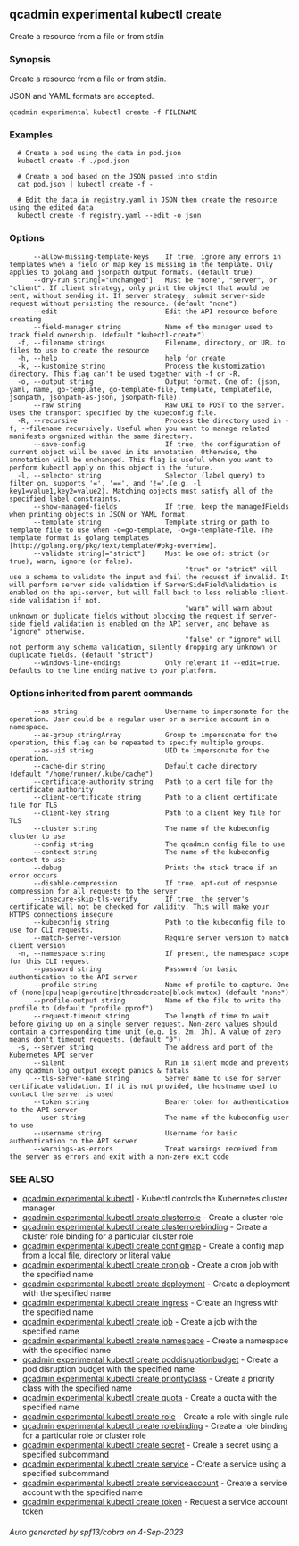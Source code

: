 ## qcadmin experimental kubectl create

Create a resource from a file or from stdin

### Synopsis

Create a resource from a file or from stdin.

 JSON and YAML formats are accepted.

```
qcadmin experimental kubectl create -f FILENAME
```

### Examples

```
  # Create a pod using the data in pod.json
  kubectl create -f ./pod.json
  
  # Create a pod based on the JSON passed into stdin
  cat pod.json | kubectl create -f -
  
  # Edit the data in registry.yaml in JSON then create the resource using the edited data
  kubectl create -f registry.yaml --edit -o json
```

### Options

```
      --allow-missing-template-keys    If true, ignore any errors in templates when a field or map key is missing in the template. Only applies to golang and jsonpath output formats. (default true)
      --dry-run string[="unchanged"]   Must be "none", "server", or "client". If client strategy, only print the object that would be sent, without sending it. If server strategy, submit server-side request without persisting the resource. (default "none")
      --edit                           Edit the API resource before creating
      --field-manager string           Name of the manager used to track field ownership. (default "kubectl-create")
  -f, --filename strings               Filename, directory, or URL to files to use to create the resource
  -h, --help                           help for create
  -k, --kustomize string               Process the kustomization directory. This flag can't be used together with -f or -R.
  -o, --output string                  Output format. One of: (json, yaml, name, go-template, go-template-file, template, templatefile, jsonpath, jsonpath-as-json, jsonpath-file).
      --raw string                     Raw URI to POST to the server.  Uses the transport specified by the kubeconfig file.
  -R, --recursive                      Process the directory used in -f, --filename recursively. Useful when you want to manage related manifests organized within the same directory.
      --save-config                    If true, the configuration of current object will be saved in its annotation. Otherwise, the annotation will be unchanged. This flag is useful when you want to perform kubectl apply on this object in the future.
  -l, --selector string                Selector (label query) to filter on, supports '=', '==', and '!='.(e.g. -l key1=value1,key2=value2). Matching objects must satisfy all of the specified label constraints.
      --show-managed-fields            If true, keep the managedFields when printing objects in JSON or YAML format.
      --template string                Template string or path to template file to use when -o=go-template, -o=go-template-file. The template format is golang templates [http://golang.org/pkg/text/template/#pkg-overview].
      --validate string[="strict"]     Must be one of: strict (or true), warn, ignore (or false).
                                       		"true" or "strict" will use a schema to validate the input and fail the request if invalid. It will perform server side validation if ServerSideFieldValidation is enabled on the api-server, but will fall back to less reliable client-side validation if not.
                                       		"warn" will warn about unknown or duplicate fields without blocking the request if server-side field validation is enabled on the API server, and behave as "ignore" otherwise.
                                       		"false" or "ignore" will not perform any schema validation, silently dropping any unknown or duplicate fields. (default "strict")
      --windows-line-endings           Only relevant if --edit=true. Defaults to the line ending native to your platform.
```

### Options inherited from parent commands

```
      --as string                      Username to impersonate for the operation. User could be a regular user or a service account in a namespace.
      --as-group stringArray           Group to impersonate for the operation, this flag can be repeated to specify multiple groups.
      --as-uid string                  UID to impersonate for the operation.
      --cache-dir string               Default cache directory (default "/home/runner/.kube/cache")
      --certificate-authority string   Path to a cert file for the certificate authority
      --client-certificate string      Path to a client certificate file for TLS
      --client-key string              Path to a client key file for TLS
      --cluster string                 The name of the kubeconfig cluster to use
      --config string                  The qcadmin config file to use
      --context string                 The name of the kubeconfig context to use
      --debug                          Prints the stack trace if an error occurs
      --disable-compression            If true, opt-out of response compression for all requests to the server
      --insecure-skip-tls-verify       If true, the server's certificate will not be checked for validity. This will make your HTTPS connections insecure
      --kubeconfig string              Path to the kubeconfig file to use for CLI requests.
      --match-server-version           Require server version to match client version
  -n, --namespace string               If present, the namespace scope for this CLI request
      --password string                Password for basic authentication to the API server
      --profile string                 Name of profile to capture. One of (none|cpu|heap|goroutine|threadcreate|block|mutex) (default "none")
      --profile-output string          Name of the file to write the profile to (default "profile.pprof")
      --request-timeout string         The length of time to wait before giving up on a single server request. Non-zero values should contain a corresponding time unit (e.g. 1s, 2m, 3h). A value of zero means don't timeout requests. (default "0")
  -s, --server string                  The address and port of the Kubernetes API server
      --silent                         Run in silent mode and prevents any qcadmin log output except panics & fatals
      --tls-server-name string         Server name to use for server certificate validation. If it is not provided, the hostname used to contact the server is used
      --token string                   Bearer token for authentication to the API server
      --user string                    The name of the kubeconfig user to use
      --username string                Username for basic authentication to the API server
      --warnings-as-errors             Treat warnings received from the server as errors and exit with a non-zero exit code
```

### SEE ALSO

* [qcadmin experimental kubectl](qcadmin_experimental_kubectl.md)	 - Kubectl controls the Kubernetes cluster manager
* [qcadmin experimental kubectl create clusterrole](qcadmin_experimental_kubectl_create_clusterrole.md)	 - Create a cluster role
* [qcadmin experimental kubectl create clusterrolebinding](qcadmin_experimental_kubectl_create_clusterrolebinding.md)	 - Create a cluster role binding for a particular cluster role
* [qcadmin experimental kubectl create configmap](qcadmin_experimental_kubectl_create_configmap.md)	 - Create a config map from a local file, directory or literal value
* [qcadmin experimental kubectl create cronjob](qcadmin_experimental_kubectl_create_cronjob.md)	 - Create a cron job with the specified name
* [qcadmin experimental kubectl create deployment](qcadmin_experimental_kubectl_create_deployment.md)	 - Create a deployment with the specified name
* [qcadmin experimental kubectl create ingress](qcadmin_experimental_kubectl_create_ingress.md)	 - Create an ingress with the specified name
* [qcadmin experimental kubectl create job](qcadmin_experimental_kubectl_create_job.md)	 - Create a job with the specified name
* [qcadmin experimental kubectl create namespace](qcadmin_experimental_kubectl_create_namespace.md)	 - Create a namespace with the specified name
* [qcadmin experimental kubectl create poddisruptionbudget](qcadmin_experimental_kubectl_create_poddisruptionbudget.md)	 - Create a pod disruption budget with the specified name
* [qcadmin experimental kubectl create priorityclass](qcadmin_experimental_kubectl_create_priorityclass.md)	 - Create a priority class with the specified name
* [qcadmin experimental kubectl create quota](qcadmin_experimental_kubectl_create_quota.md)	 - Create a quota with the specified name
* [qcadmin experimental kubectl create role](qcadmin_experimental_kubectl_create_role.md)	 - Create a role with single rule
* [qcadmin experimental kubectl create rolebinding](qcadmin_experimental_kubectl_create_rolebinding.md)	 - Create a role binding for a particular role or cluster role
* [qcadmin experimental kubectl create secret](qcadmin_experimental_kubectl_create_secret.md)	 - Create a secret using a specified subcommand
* [qcadmin experimental kubectl create service](qcadmin_experimental_kubectl_create_service.md)	 - Create a service using a specified subcommand
* [qcadmin experimental kubectl create serviceaccount](qcadmin_experimental_kubectl_create_serviceaccount.md)	 - Create a service account with the specified name
* [qcadmin experimental kubectl create token](qcadmin_experimental_kubectl_create_token.md)	 - Request a service account token

###### Auto generated by spf13/cobra on 4-Sep-2023
